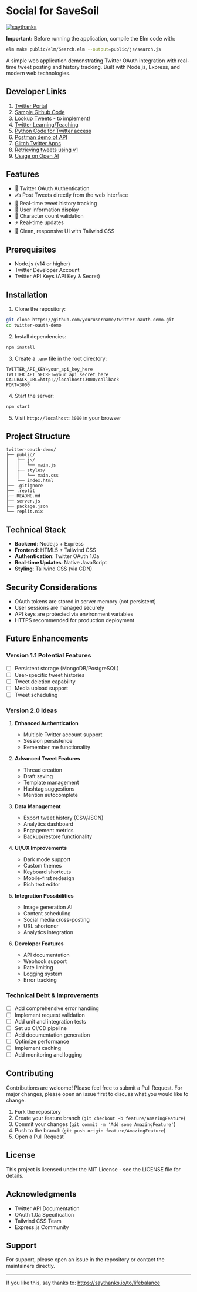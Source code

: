 # Social for SaveSoil 

[![saythanks](https://img.shields.io/badge/say-thanks-modal.svg)](https://saythanks.io/to/lifebalance&savesoil)

**Important:** Before running the application, compile the Elm code with:
```bash
elm make public/elm/Search.elm --output=public/js/search.js
```

A simple web application demonstrating Twitter OAuth integration with real-time tweet posting and history tracking. Built with Node.js, Express, and modern web technologies.

## Developer Links
1. [Twitter Portal](https://developer.x.com/en/portal/projects/1873036774559367170/apps )
2. [Sample Github Code](https://github.com/xdevplatform/Twitter-API-v2-sample-code/tree/main/Recent-Search)
3. [Lookup Tweets](https://github.com/xdevplatform/Twitter-API-v2-sample-code/blob/main/Tweet-Lookup/get_tweets_with_bearer_token.js) - to implement!
4. [Twitter Learning/Teaching](https://dev.to/suhemparack/a-guide-to-teaching-with-the-twitter-api-v2-3n08)
5. [Python Code for Twitter access](https://replit.com/@ashokb/ClientsideDifferentLicense#create.py)
6. [Postman demo of API](https://www.postman.com/xapidevelopers/twitter-s-public-workspace/request/cva25a0/create-a-tweet?action=share&source=copy-link&creator=40716226)
7. [Glitch Twitter Apps](https://glitch.com/search?q=twitter)
8. [Retrieving tweets using v1](https://glitch.com/edit/#!/knowing-various-limpet?path=script.js%3A1%3A0)
9. [Usage on Open AI](https://platform.openai.com/settings/organization/usage)

## Features

- 🔐 Twitter OAuth Authentication
- ✍️ Post Tweets directly from the web interface
- 📜 Real-time tweet history tracking
- 👤 User information display
- 🎯 Character count validation
- ⚡ Real-time updates
- 🎨 Clean, responsive UI with Tailwind CSS

## Prerequisites

- Node.js (v14 or higher)
- Twitter Developer Account
- Twitter API Keys (API Key & Secret)

## Installation

1. Clone the repository:
```bash
git clone https://github.com/yourusername/twitter-oauth-demo.git
cd twitter-oauth-demo
```

2. Install dependencies:
```bash
npm install
```

3. Create a `.env` file in the root directory:
```env
TWITTER_API_KEY=your_api_key_here
TWITTER_API_SECRET=your_api_secret_here
CALLBACK_URL=http://localhost:3000/callback
PORT=3000
```

4. Start the server:
```bash
npm start
```

5. Visit `http://localhost:3000` in your browser

## Project Structure

```
twitter-oauth-demo/
├── public/
│   ├── js/
│   │   └── main.js
│   ├── styles/
│   │   └── main.css
│   └── index.html
├── .gitignore
├── .replit
├── README.md
├── server.js
├── package.json
└── replit.nix
```

## Technical Stack

- **Backend**: Node.js + Express
- **Frontend**: HTML5 + Tailwind CSS
- **Authentication**: Twitter OAuth 1.0a
- **Real-time Updates**: Native JavaScript
- **Styling**: Tailwind CSS (via CDN)

## Security Considerations

- OAuth tokens are stored in server memory (not persistent)
- User sessions are managed securely
- API keys are protected via environment variables
- HTTPS recommended for production deployment

## Future Enhancements

### Version 1.1 Potential Features
- [ ] Persistent storage (MongoDB/PostgreSQL)
- [ ] User-specific tweet histories
- [ ] Tweet deletion capability
- [ ] Media upload support
- [ ] Tweet scheduling

### Version 2.0 Ideas
1. **Enhanced Authentication**
   - Multiple Twitter account support
   - Session persistence
   - Remember me functionality

2. **Advanced Tweet Features**
   - Thread creation
   - Draft saving
   - Template management
   - Hashtag suggestions
   - Mention autocomplete

3. **Data Management**
   - Export tweet history (CSV/JSON)
   - Analytics dashboard
   - Engagement metrics
   - Backup/restore functionality

4. **UI/UX Improvements**
   - Dark mode support
   - Custom themes
   - Keyboard shortcuts
   - Mobile-first redesign
   - Rich text editor

5. **Integration Possibilities**
   - Image generation AI
   - Content scheduling
   - Social media cross-posting
   - URL shortener
   - Analytics integration

6. **Developer Features**
   - API documentation
   - Webhook support
   - Rate limiting
   - Logging system
   - Error tracking

### Technical Debt & Improvements
- [ ] Add comprehensive error handling
- [ ] Implement request validation
- [ ] Add unit and integration tests
- [ ] Set up CI/CD pipeline
- [ ] Add documentation generation
- [ ] Optimize performance
- [ ] Implement caching
- [ ] Add monitoring and logging

## Contributing

Contributions are welcome! Please feel free to submit a Pull Request. For major changes, please open an issue first to discuss what you would like to change.

1. Fork the repository
2. Create your feature branch (`git checkout -b feature/AmazingFeature`)
3. Commit your changes (`git commit -m 'Add some AmazingFeature'`)
4. Push to the branch (`git push origin feature/AmazingFeature`)
5. Open a Pull Request

## License

This project is licensed under the MIT License - see the LICENSE file for details.

## Acknowledgments

- Twitter API Documentation
- OAuth 1.0a Specification
- Tailwind CSS Team
- Express.js Community

## Support

For support, please open an issue in the repository or contact the maintainers directly.

---
If you like this, say thanks to: https://saythanks.io/to/lifebalance 
